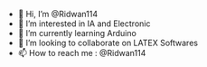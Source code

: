 - 👋 Hi, I’m @Ridwan114
- 👀 I’m interested in IA and Electronic
- 🌱 I’m currently learning Arduino
- 💞️ I’m looking to collaborate on LATEX Softwares
- 📫 How to reach me : @Ridwan114

<!---
Ridwan114/Ridwan114 is a ✨ special ✨ repository because its `README.md` (this file) appears on your GitHub profile.
You can click the Preview link to take a look at your changes.
--->
